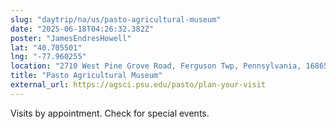 ```yaml
---
slug: "daytrip/na/us/pasto-agricultural-museum"
date: "2025-06-18T04:26:32.382Z"
poster: "JamesEndresHowell"
lat: "40.705501"
lng: "-77.960255"
location: "2710 West Pine Grove Road, Ferguson Twp, Pennsylvania, 16865, United States"
title: "Pasto Agricultural Museum"
external_url: https://agsci.psu.edu/pasto/plan-your-visit
---
```

Visits by appointment. Check for special events.